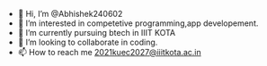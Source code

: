 - 👋 Hi, I’m @Abhishek240602
- 👀 I’m interested in competetive programming,app developement.
- 🌱 I’m currently pursuing btech in IIIT KOTA
- 💞️ I’m looking to collaborate in coding.
- 📫 How to reach me 2021kuec2027@iiitkota.ac.in

<!---
Abhishek240602/Abhishek240602 is a ✨ special ✨ repository because its `README.md` (this file) appears on your GitHub profile.
You can click the Preview link to take a look at your changes.
--->
